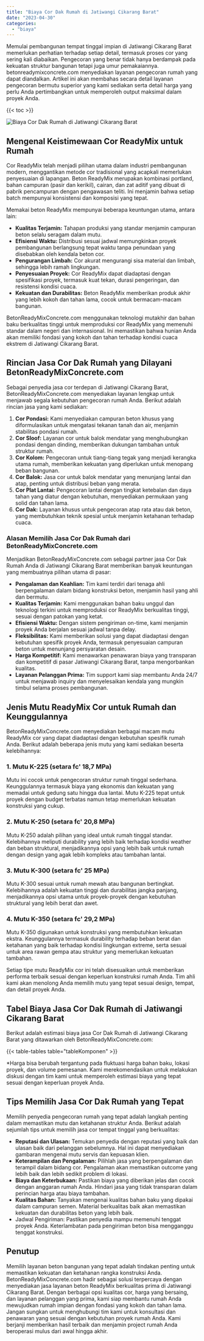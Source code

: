 ```yaml
---
title: "Biaya Cor Dak Rumah di Jatiwangi Cikarang Barat"
date: "2023-04-30"
categories: 
  - "biaya"
---
```


Memulai pembangunan tempat tinggal impian di Jatiwangi Cikarang Barat memerlukan perhatian terhadap setiap detail, termasuk proses cor yang sering kali diabaikan. Pengecoran yang benar tidak hanya berdampak pada kekuatan struktur bangunan tetapi juga umur pemakaiannya. betonreadymixconcrete.com menyediakan layanan pengecoran rumah yang dapat diandalkan. Artikel ini akan membahas secara detail layanan pengecoran bermutu superior yang kami sediakan serta detail harga yang perlu Anda pertimbangkan untuk memperoleh output maksimal dalam proyek Anda.

{{< toc >}}

![Biaya Cor Dak Rumah di Jatiwangi Cikarang Barat](https://betoncor8.github.io/cor/harga-beton-readymix-concrete%20(26).png)

## Mengenal Keistimewaan Cor ReadyMix untuk Rumah

Cor ReadyMix telah menjadi pilihan utama dalam industri pembangunan modern, menggantikan metode cor tradisional yang acapkali memerlukan penyesuaian di lapangan. Beton ReadyMix merupakan kombinasi portland, bahan campuran (pasir dan kerikil), cairan, dan zat aditif yang dibuat di pabrik pencampuran dengan pengawasan teliti. Ini menjamin bahwa setiap batch mempunyai konsistensi dan komposisi yang tepat.

Memakai beton ReadyMix mempunyai beberapa keuntungan utama, antara lain:

- **Kualitas Terjamin:** Tahapan produksi yang standar menjamin campuran beton selalu seragam dalam mutu.
- **Efisiensi Waktu:** Distribusi sesuai jadwal memungkinkan proyek pembangunan berlangsung tepat waktu tanpa penundaan yang disebabkan oleh kendala beton cor.
- **Pengurangan Limbah:** Cor akurat mengurangi sisa material dan limbah, sehingga lebih ramah lingkungan.
- **Penyesuaian Proyek:** Cor ReadyMix dapat diadaptasi dengan spesifikasi proyek, termasuk kuat tekan, durasi pengeringan, dan resistensi kondisi cuaca.
- **Kekuatan dan Durabilitas:** Beton ReadyMix memberikan produk akhir yang lebih kokoh dan tahan lama, cocok untuk bermacam-macam bangunan.

BetonReadyMixConcrete.com menggunakan teknologi mutakhir dan bahan baku berkualitas tinggi untuk memproduksi cor ReadyMix yang memenuhi standar dalam negeri dan internasional. Ini memastikan bahwa hunian Anda akan memiliki fondasi yang kokoh dan tahan terhadap kondisi cuaca ekstrem di Jatiwangi Cikarang Barat.

## Rincian Jasa Cor Dak Rumah yang Dilayani BetonReadyMixConcrete.com

Sebagai penyedia jasa cor terdepan di Jatiwangi Cikarang Barat, BetonReadyMixConcrete.com menyediakan layanan lengkap untuk menjawab segala kebutuhan pengecoran rumah Anda. Berikut adalah rincian jasa yang kami sediakan:

1. **Cor Pondasi:** Kami menyediakan campuran beton khusus yang diformulasikan untuk mengatasi tekanan tanah dan air, menjamin stabilitas pondasi rumah.
2. **Cor Sloof:** Layanan cor untuk balok mendatar yang menghubungkan pondasi dengan dinding, memberikan dukungan tambahan untuk struktur rumah.
3. **Cor Kolom:** Pengecoran untuk tiang-tiang tegak yang menjadi kerangka utama rumah, memberikan kekuatan yang diperlukan untuk menopang beban bangunan.
4. **Cor Balok:** Jasa cor untuk balok mendatar yang menunjang lantai dan atap, penting untuk distribusi beban yang merata.
5. **Cor Plat Lantai:** Pengecoran lantai dengan tingkat ketebalan dan daya tahan yang diatur dengan kebutuhan, menyediakan permukaan yang solid dan tahan lama.
6. **Cor Dak:** Layanan khusus untuk pengecoran atap rata atau dak beton, yang membutuhkan teknik spesial untuk menjamin ketahanan terhadap cuaca.

### Alasan Memilih Jasa Cor Dak Rumah dari BetonReadyMixConcrete.com

Menjadikan BetonReadyMixConcrete.com sebagai partner jasa Cor Dak Rumah Anda di Jatiwangi Cikarang Barat memberikan banyak keuntungan yang membuatnya pilihan utama di pasar:

- **Pengalaman dan Keahlian:** Tim kami terdiri dari tenaga ahli berpengalaman dalam bidang konstruksi beton, menjamin hasil yang ahli dan bermutu.
- **Kualitas Terjamin:** Kami menggunakan bahan baku unggul dan teknologi terkini untuk memproduksi cor ReadyMix berkualitas tinggi, sesuai dengan patokan yang ketat.
- **Efisiensi Waktu:** Dengan sistem pengiriman on-time, kami menjamin proyek Anda berjalan sesuai jadwal tanpa delay.
- **Fleksibilitas:** Kami memberikan solusi yang dapat diadaptasi dengan kebutuhan spesifik proyek Anda, termasuk penyesuaian campuran beton untuk menunjang persyaratan desain.
- **Harga Kompetitif:** Kami menawarkan penawaran biaya yang transparan dan kompetitif di pasar Jatiwangi Cikarang Barat, tanpa mengorbankan kualitas.
- **Layanan Pelanggan Prima:** Tim support kami siap membantu Anda 24/7 untuk menjawab inquiry dan menyelesaikan kendala yang mungkin timbul selama proses pembangunan.

## Jenis Mutu ReadyMix Cor untuk Rumah dan Keunggulannya

BetonReadyMixConcrete.com menyediakan berbagai macam mutu ReadyMix cor yang dapat diadaptasi dengan kebutuhan spesifik rumah Anda. Berikut adalah beberapa jenis mutu yang kami sediakan beserta kelebihannya:

### 1\. Mutu K-225 (setara fc' 18,7 MPa)

Mutu ini cocok untuk pengecoran struktur rumah tinggal sederhana. Keunggulannya termasuk biaya yang ekonomis dan kekuatan yang memadai untuk gedung satu hingga dua lantai. Mutu K-225 tepat untuk proyek dengan budget terbatas namun tetap memerlukan kekuatan konstruksi yang cukup.

### 2\. Mutu K-250 (setara fc' 20,8 MPa)

Mutu K-250 adalah pilihan yang ideal untuk rumah tinggal standar. Kelebihannya meliputi durability yang lebih baik terhadap kondisi weather dan beban struktural, menjadikannya opsi yang lebih baik untuk rumah dengan design yang agak lebih kompleks atau tambahan lantai.

### 3\. Mutu K-300 (setara fc' 25 MPa)

Mutu K-300 sesuai untuk rumah mewah atau bangunan bertingkat. Kelebihannya adalah kekuatan tinggi dan durabilitas jangka panjang, menjadikannya opsi utama untuk proyek-proyek dengan kebutuhan struktural yang lebih berat dan awet.

### 4\. Mutu K-350 (setara fc' 29,2 MPa)

Mutu K-350 digunakan untuk konstruksi yang membutuhkan kekuatan ekstra. Keunggulannya termasuk durability terhadap beban berat dan ketahanan yang baik terhadap kondisi lingkungan extreme, serta sesuai untuk area rawan gempa atau struktur yang memerlukan kekuatan tambahan.

Setiap tipe mutu ReadyMix cor ini telah disesuaikan untuk memberikan performa terbaik sesuai dengan keperluan konstruksi rumah Anda. Tim ahli kami akan menolong Anda memilih mutu yang tepat sesuai design, tempat, dan detail proyek Anda.

## Tabel Biaya Jasa Cor Dak Rumah di Jatiwangi Cikarang Barat

Berikut adalah estimasi biaya jasa Cor Dak Rumah di Jatiwangi Cikarang Barat yang ditawarkan oleh BetonReadyMixConcrete.com:

{{< table-tables table="tableKomponen" >}}

\*Harga bisa berubah tergantung pada fluktuasi harga bahan baku, lokasi proyek, dan volume pemesanan. Kami merekomendasikan untuk melakukan diskusi dengan tim kami untuk memperoleh estimasi biaya yang tepat sesuai dengan keperluan proyek Anda.

## Tips Memilih Jasa Cor Dak Rumah yang Tepat

Memilih penyedia pengecoran rumah yang tepat adalah langkah penting dalam memastikan mutu dan ketahanan struktur Anda. Berikut adalah sejumlah tips untuk memilih jasa cor tempat tinggal yang berkualitas:

- **Reputasi dan Ulasan:** Temukan penyedia dengan reputasi yang baik dan ulasan baik dari pelanggan sebelumnya. Hal ini dapat menyediakan gambaran mengenai mutu servis dan kepuasan klien.
- **Keterampilan dan Pengalaman:** Pilihlah jasa yang berpengalaman dan terampil dalam bidang cor. Pengalaman akan memastikan outcome yang lebih baik dan lebih sedikit problem di lokasi.
- **Biaya dan Keterbukaan:** Pastikan biaya yang diberikan jelas dan cocok dengan anggaran rumah Anda. Hindari jasa yang tidak transparan dalam perincian harga atau biaya tambahan.
- **Kualitas Bahan:** Tanyakan mengenai kualitas bahan baku yang dipakai dalam campuran semen. Material berkualitas baik akan memastikan kekuatan dan durabilitas beton yang lebih baik.
- Jadwal Pengiriman: Pastikan penyedia mampu memenuhi tenggat proyek Anda. Keterlambatan pada pengiriman beton bisa mengganggu tenggat konstruksi.

## Penutup

Memilih layanan beton bangunan yang tepat adalah tindakan penting untuk memastikan kekuatan dan ketahanan rangka konstruksi Anda. BetonReadyMixConcrete.com hadir sebagai solusi terpercaya dengan menyediakan jasa layanan beton ReadyMix berkualitas prima di Jatiwangi Cikarang Barat. Dengan berbagai opsi kualitas cor, harga yang bersaing, dan layanan pelanggan yang prima, kami siap membantu rumah Anda mewujudkan rumah impian dengan fondasi yang kokoh dan tahan lama. Jangan sungkan untuk menghubungi tim kami untuk konsultasi dan penawaran yang sesuai dengan kebutuhan proyek rumah Anda. Kami berjanji memberikan hasil terbaik dan menjamin project rumah Anda beroperasi mulus dari awal hingga akhir.
